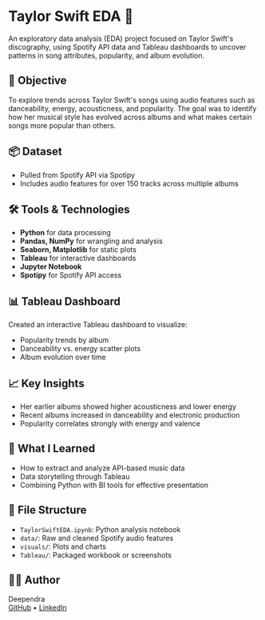 # Taylor Swift EDA 🎤

An exploratory data analysis (EDA) project focused on Taylor Swift's discography, using Spotify API data and Tableau dashboards to uncover patterns in song attributes, popularity, and album evolution.

## 🎯 Objective
To explore trends across Taylor Swift's songs using audio features such as danceability, energy, acousticness, and popularity. The goal was to identify how her musical style has evolved across albums and what makes certain songs more popular than others.

## 📦 Dataset
- Pulled from Spotify API via Spotipy
- Includes audio features for over 150 tracks across multiple albums

## 🛠️ Tools & Technologies
- **Python** for data processing
- **Pandas, NumPy** for wrangling and analysis
- **Seaborn, Matplotlib** for static plots
- **Tableau** for interactive dashboards
- **Jupyter Notebook**
- **Spotipy** for Spotify API access

## 📊 Tableau Dashboard
Created an interactive Tableau dashboard to visualize:
- Popularity trends by album
- Danceability vs. energy scatter plots
- Album evolution over time


## 📈 Key Insights
- Her earlier albums showed higher acousticness and lower energy
- Recent albums increased in danceability and electronic production
- Popularity correlates strongly with energy and valence

## 🧠 What I Learned
- How to extract and analyze API-based music data
- Data storytelling through Tableau
- Combining Python with BI tools for effective presentation

## 📁 File Structure
- `TaylorSwiftEDA.ipynb`: Python analysis notebook
- `data/`: Raw and cleaned Spotify audio features
- `visuals/`: Plots and charts
- `Tableau/`: Packaged workbook or screenshots

## 👨‍💻 Author
Deependra  
[GitHub]([https://github.com/fnudeependra](https://github.com/deependraCS4443)) • [LinkedIn](https://www.linkedin.com/in/fnu-deependra-841756139/ )
